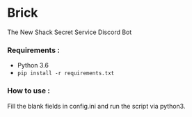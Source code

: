 # Brick
The New Shack Secret Service Discord Bot

### Requirements :

- Python 3.6
- `pip install -r requirements.txt`

### How to use :

Fill the blank fields in config.ini and run the script via python3.
